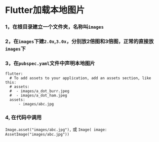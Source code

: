 # Flutter加载本地图片
### 1，在根目录建立一个文件夹，名称叫``images``
### 2，在``images``下建``2.0x``,``3.0x``，分别放2倍图和3倍图，正常的直接放``images``下
### 3，在``pubspec.yaml``文件中声明本地图片
~~~
flutter:
  # To add assets to your application, add an assets section, like this:
  # assets:
  #  - images/a_dot_burr.jpeg
  #  - images/a_dot_ham.jpeg
  assets:
      - images/abc.jpg
~~~
### 4, 在代码中调用 
``Image.asset("images/abc.jpg"),`` 或 ``Image( image: AssetImage("images/abc.jpg"))``